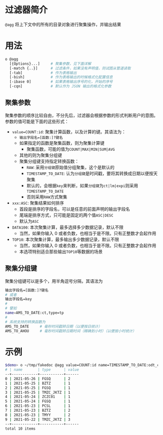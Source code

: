 # 过滤器简介

`@agg` 将上下文中的所有的目录对象进行聚集操作，并输出结果

# 用法

```bash
o @agg 
  [{Options}...]     # 聚集参数，见下面详解
  [-match {..}]      # 过滤条件，如果没有声明值，则试图从管道读取
  [-tab]             # 作为表格输出
  [-bish]            # 作为表格输出的时候格式化配置信息
  [-ibase 0]         # 如果表格输出序号的化，开始的序号
  [-cqn]             # 默认作为 JSON 输出的格式化参数
```

## 聚集参数

聚集参数的顺序比较自由，不分先后，过滤器会根据参数的形式判断用户的意图。
参数的值可能是下面的这些形式：

- `value=COUNT:id`: 聚集计算函数，以及计算的键。其语法为：
   + `输出字段名=[函数:]?键名`
   + 如果指定的函数是聚集函数，则为聚集计算键
      + 聚集函数，可能的值为`COUNT|MAX|MIN|SUM|AVG`
   + 其他的则为聚集分组键
   + 聚集分组键支持指定转换函数：
      + `RAW`: 采用`分组键`原始值分组聚集，这个是默认的
      + `TIMESTAMP_TO_DATE`: 认为`分组键`是时间戳，要将其转换成日期以便按天聚集
      + 默认的，会根据`key`来判断，如果`分组键`为`ct|lm|expi`则采用`TIMESTAMP_TO_DATE`
      + 否则采用`RAW`方式聚集
- `xxx:ASC`: 聚集结果如何排序
   + 首段是排序的字段名，可以是任意的前面声明的输出字段名
   + 尾端是排序方式，只可能是固定的两个值`ASC|DESC`
   + 默认为`ASC`
- `DATA100`: 本次聚集计算，最多选择多少数据记录，默认不限
   + 当然，如果你输入 0 或者负数，也相当于是不限。只有正整数才会起作用
- `TOP10`: 本次聚集计算，最多输出多少数据记录，默认不限
   + 当然，如果你输入 0 或者负数，也相当于是不限。只有正整数才会起作用
   + 本选项特别适合那些输出`TOP10`等数据的场景

## 聚集分组键

聚集分组键可以是多个，用半角逗号分隔，其语法为

```bash
输出字段名=[函数:]?键名
# 或者
输出字段名=key
#
# 譬如
name=AMS_TO_DATE:ct,type=tp
#
# 系统支持的转换函数为
AMS_TO_DATE     # 毫秒时间戳转日期（以便按日统计）
AMS_TO_AHOU     # 毫秒时间戳转日期时间（精确到小时）（以便按小时统计）
```

# 示例

```bash
$demo> o ~/tmp/fakedoc @agg value=COUNT:id name=TIMESTAMP_TO_DATE:odt_create type=od_type name:DESC -tab -bish TOP10
# | name       | type      | value
--+------------+-----------+------
0 | 2021-05-26 | FGSQ      | 2
1 | 2021-05-25 | BZTZ      | 1
2 | 2021-05-25 | FGSQ      | 1
3 | 2021-05-25 | TMZC_JKTZ | 1
4 | 2021-05-24 | ZCZC01    | 1
5 | 2021-05-24 | FGSQ      | 1
6 | 2021-05-23 | PCSL      | 1
7 | 2021-05-23 | BZTZ      | 2
8 | 2021-05-23 | TMYY      | 2
9 | 2021-05-22 | TMZC_JKTZ | 3
--+------------+-----------+------
total 10 items
```
